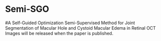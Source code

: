 # Semi-SGO
#A Self-Guided Optimization Semi-Supervised Method for Joint Segmentation of Macular Hole and Cystoid Macular Edema in Retinal OCT Images will be released when the paper is published.
